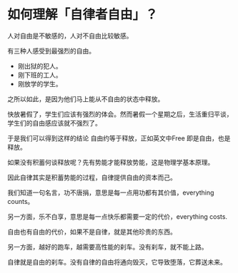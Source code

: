 # 如何理解「自律者自由」？

人对自由是不敏感的，人对不自由比较敏感。

有三种人感受到最强烈的自由。

- 刚出狱的犯人。
- 刚下班的工人。
- 刚放学的学生。

之所以如此，是因为他们马上能从不自由的状态中释放。

快放暑假了，学生们应该有强烈的体会。然而暑假一个星期之后，生活重归平谈，学生们的自由感应该就不强烈了。

于是我们可以得到这样的结论 自由约等于释放，正如英文中Free 即是自由，也是释放。



如果没有积蓄何谈释放呢？先有势能才能释放势能，这是物理学基本原理。

因此自律其实是积蓄势能的过程，自律提供自由的资本而己。

我们知道一句名言，功不唐捐，意思是每一点用功都有其价值，everything counts。

另一方面，乐不白享，意思是每一点快乐都需要一定的代价，everything costs.

自由也有自由的代价，如果不是自律，就是其他珍贵的东西。


另一方面，越好的跑车，越需要高性能的刹车。没有刹车，就不能上路。

自律就是自由的刹车。没有自律的自由将通向毁灭，它导致堕落，它葬送未来。

